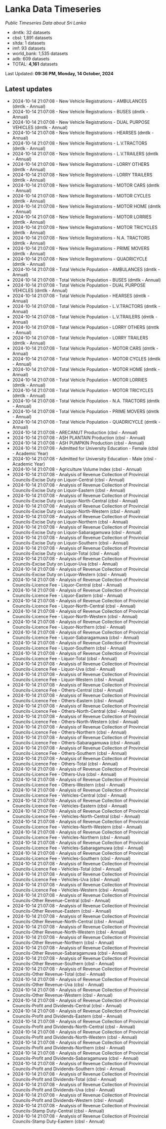 # Lanka Data Timeseries
*Public Timeseries Data about Sri Lanka*

* dmtlk: 32 datasets
* cbsl: 1,891 datasets
* sltda: 1 datasets
* imf: 93 datasets
* world_bank: 1,535 datasets
* adb: 609 datasets
* TOTAL: **4,161** datasets

Last Updated: **09:36 PM, Monday, 14 October, 2024**

## Latest updates

* 2024-10-14 21:07:08 - New Vehicle Registrations - AMBULANCES (dmtlk - Annual)
* 2024-10-14 21:07:08 - New Vehicle Registrations - BUSES (dmtlk - Annual)
* 2024-10-14 21:07:08 - New Vehicle Registrations - DUAL PURPOSE VEHICLES (dmtlk - Annual)
* 2024-10-14 21:07:08 - New Vehicle Registrations - HEARSES (dmtlk - Annual)
* 2024-10-14 21:07:08 - New Vehicle Registrations - L.V.TRACTORS (dmtlk - Annual)
* 2024-10-14 21:07:08 - New Vehicle Registrations - L.V.TRAILERS (dmtlk - Annual)
* 2024-10-14 21:07:08 - New Vehicle Registrations - LORRY OTHERS (dmtlk - Annual)
* 2024-10-14 21:07:08 - New Vehicle Registrations - LORRY TRAILERS (dmtlk - Annual)
* 2024-10-14 21:07:08 - New Vehicle Registrations - MOTOR CARS (dmtlk - Annual)
* 2024-10-14 21:07:08 - New Vehicle Registrations - MOTOR CYCLES (dmtlk - Annual)
* 2024-10-14 21:07:08 - New Vehicle Registrations - MOTOR HOME (dmtlk - Annual)
* 2024-10-14 21:07:08 - New Vehicle Registrations - MOTOR LORRIES (dmtlk - Annual)
* 2024-10-14 21:07:08 - New Vehicle Registrations - MOTOR TRICYCLES (dmtlk - Annual)
* 2024-10-14 21:07:08 - New Vehicle Registrations - N.A. TRACTORS (dmtlk - Annual)
* 2024-10-14 21:07:08 - New Vehicle Registrations - PRIME MOVERS (dmtlk - Annual)
* 2024-10-14 21:07:08 - New Vehicle Registrations - QUADRICYCLE (dmtlk - Annual)
* 2024-10-14 21:07:08 - Total Vehicle Population - AMBULANCES (dmtlk - Annual)
* 2024-10-14 21:07:08 - Total Vehicle Population - BUSES (dmtlk - Annual)
* 2024-10-14 21:07:08 - Total Vehicle Population - DUAL PURPOSE VEHICLES (dmtlk - Annual)
* 2024-10-14 21:07:08 - Total Vehicle Population - HEARSES (dmtlk - Annual)
* 2024-10-14 21:07:08 - Total Vehicle Population - L.V.TRACTORS (dmtlk - Annual)
* 2024-10-14 21:07:08 - Total Vehicle Population - L.V.TRAILERS (dmtlk - Annual)
* 2024-10-14 21:07:08 - Total Vehicle Population - LORRY OTHERS (dmtlk - Annual)
* 2024-10-14 21:07:08 - Total Vehicle Population - LORRY TRAILERS (dmtlk - Annual)
* 2024-10-14 21:07:08 - Total Vehicle Population - MOTOR CARS (dmtlk - Annual)
* 2024-10-14 21:07:08 - Total Vehicle Population - MOTOR CYCLES (dmtlk - Annual)
* 2024-10-14 21:07:08 - Total Vehicle Population - MOTOR HOME (dmtlk - Annual)
* 2024-10-14 21:07:08 - Total Vehicle Population - MOTOR LORRIES (dmtlk - Annual)
* 2024-10-14 21:07:08 - Total Vehicle Population - MOTOR TRICYCLES (dmtlk - Annual)
* 2024-10-14 21:07:08 - Total Vehicle Population - N.A. TRACTORS (dmtlk - Annual)
* 2024-10-14 21:07:08 - Total Vehicle Population - PRIME MOVERS (dmtlk - Annual)
* 2024-10-14 21:07:08 - Total Vehicle Population - QUADRICYCLE (dmtlk - Annual)
* 2024-10-14 21:07:08 - ARECANUT Production (cbsl - Annual)
* 2024-10-14 21:07:08 - ASH PLANTAIN Production (cbsl - Annual)
* 2024-10-14 21:07:08 - ASH PUMPKIN Production (cbsl - Annual)
* 2024-10-14 21:07:08 - Admitted for University Education - Female (cbsl - Academic Year)
* 2024-10-14 21:07:08 - Admitted for University Education - Male (cbsl - Academic Year)
* 2024-10-14 21:07:08 - Agriculture Volume Index (cbsl - Annual)
* 2024-10-14 21:07:08 - Analysis of Revenue Collection of Provincial Councils-Excise Duty on Liquor-Central (cbsl - Annual)
* 2024-10-14 21:07:08 - Analysis of Revenue Collection of Provincial Councils-Excise Duty on Liquor-Eastern (cbsl - Annual)
* 2024-10-14 21:07:08 - Analysis of Revenue Collection of Provincial Councils-Excise Duty on Liquor-North-Central (cbsl - Annual)
* 2024-10-14 21:07:08 - Analysis of Revenue Collection of Provincial Councils-Excise Duty on Liquor-North-Western (cbsl - Annual)
* 2024-10-14 21:07:08 - Analysis of Revenue Collection of Provincial Councils-Excise Duty on Liquor-Northern (cbsl - Annual)
* 2024-10-14 21:07:08 - Analysis of Revenue Collection of Provincial Councils-Excise Duty on Liquor-Sabaragamuwa (cbsl - Annual)
* 2024-10-14 21:07:08 - Analysis of Revenue Collection of Provincial Councils-Excise Duty on Liquor-Southern (cbsl - Annual)
* 2024-10-14 21:07:08 - Analysis of Revenue Collection of Provincial Councils-Excise Duty on Liquor-Total (cbsl - Annual)
* 2024-10-14 21:07:08 - Analysis of Revenue Collection of Provincial Councils-Excise Duty on Liquor-Uva (cbsl - Annual)
* 2024-10-14 21:07:08 - Analysis of Revenue Collection of Provincial Councils-Excise Duty on Liquor-Western (cbsl - Annual)
* 2024-10-14 21:07:08 - Analysis of Revenue Collection of Provincial Councils-Licence Fee - Liquor-Central (cbsl - Annual)
* 2024-10-14 21:07:08 - Analysis of Revenue Collection of Provincial Councils-Licence Fee - Liquor-Eastern (cbsl - Annual)
* 2024-10-14 21:07:08 - Analysis of Revenue Collection of Provincial Councils-Licence Fee - Liquor-North-Central (cbsl - Annual)
* 2024-10-14 21:07:08 - Analysis of Revenue Collection of Provincial Councils-Licence Fee - Liquor-North-Western (cbsl - Annual)
* 2024-10-14 21:07:08 - Analysis of Revenue Collection of Provincial Councils-Licence Fee - Liquor-Northern (cbsl - Annual)
* 2024-10-14 21:07:08 - Analysis of Revenue Collection of Provincial Councils-Licence Fee - Liquor-Sabaragamuwa (cbsl - Annual)
* 2024-10-14 21:07:08 - Analysis of Revenue Collection of Provincial Councils-Licence Fee - Liquor-Southern (cbsl - Annual)
* 2024-10-14 21:07:08 - Analysis of Revenue Collection of Provincial Councils-Licence Fee - Liquor-Total (cbsl - Annual)
* 2024-10-14 21:07:08 - Analysis of Revenue Collection of Provincial Councils-Licence Fee - Liquor-Uva (cbsl - Annual)
* 2024-10-14 21:07:08 - Analysis of Revenue Collection of Provincial Councils-Licence Fee - Liquor-Western (cbsl - Annual)
* 2024-10-14 21:07:08 - Analysis of Revenue Collection of Provincial Councils-Licence Fee - Others-Central (cbsl - Annual)
* 2024-10-14 21:07:08 - Analysis of Revenue Collection of Provincial Councils-Licence Fee - Others-Eastern (cbsl - Annual)
* 2024-10-14 21:07:08 - Analysis of Revenue Collection of Provincial Councils-Licence Fee - Others-North-Central (cbsl - Annual)
* 2024-10-14 21:07:08 - Analysis of Revenue Collection of Provincial Councils-Licence Fee - Others-North-Western (cbsl - Annual)
* 2024-10-14 21:07:08 - Analysis of Revenue Collection of Provincial Councils-Licence Fee - Others-Northern (cbsl - Annual)
* 2024-10-14 21:07:08 - Analysis of Revenue Collection of Provincial Councils-Licence Fee - Others-Sabaragamuwa (cbsl - Annual)
* 2024-10-14 21:07:08 - Analysis of Revenue Collection of Provincial Councils-Licence Fee - Others-Southern (cbsl - Annual)
* 2024-10-14 21:07:08 - Analysis of Revenue Collection of Provincial Councils-Licence Fee - Others-Total (cbsl - Annual)
* 2024-10-14 21:07:08 - Analysis of Revenue Collection of Provincial Councils-Licence Fee - Others-Uva (cbsl - Annual)
* 2024-10-14 21:07:08 - Analysis of Revenue Collection of Provincial Councils-Licence Fee - Others-Western (cbsl - Annual)
* 2024-10-14 21:07:08 - Analysis of Revenue Collection of Provincial Councils-Licence Fee - Vehicles-Central (cbsl - Annual)
* 2024-10-14 21:07:08 - Analysis of Revenue Collection of Provincial Councils-Licence Fee - Vehicles-Eastern (cbsl - Annual)
* 2024-10-14 21:07:08 - Analysis of Revenue Collection of Provincial Councils-Licence Fee - Vehicles-North-Central (cbsl - Annual)
* 2024-10-14 21:07:08 - Analysis of Revenue Collection of Provincial Councils-Licence Fee - Vehicles-North-Western (cbsl - Annual)
* 2024-10-14 21:07:08 - Analysis of Revenue Collection of Provincial Councils-Licence Fee - Vehicles-Northern (cbsl - Annual)
* 2024-10-14 21:07:08 - Analysis of Revenue Collection of Provincial Councils-Licence Fee - Vehicles-Sabaragamuwa (cbsl - Annual)
* 2024-10-14 21:07:08 - Analysis of Revenue Collection of Provincial Councils-Licence Fee - Vehicles-Southern (cbsl - Annual)
* 2024-10-14 21:07:08 - Analysis of Revenue Collection of Provincial Councils-Licence Fee - Vehicles-Total (cbsl - Annual)
* 2024-10-14 21:07:08 - Analysis of Revenue Collection of Provincial Councils-Licence Fee - Vehicles-Uva (cbsl - Annual)
* 2024-10-14 21:07:08 - Analysis of Revenue Collection of Provincial Councils-Licence Fee - Vehicles-Western (cbsl - Annual)
* 2024-10-14 21:07:08 - Analysis of Revenue Collection of Provincial Councils-Other Revenue-Central (cbsl - Annual)
* 2024-10-14 21:07:08 - Analysis of Revenue Collection of Provincial Councils-Other Revenue-Eastern (cbsl - Annual)
* 2024-10-14 21:07:08 - Analysis of Revenue Collection of Provincial Councils-Other Revenue-North-Central (cbsl - Annual)
* 2024-10-14 21:07:08 - Analysis of Revenue Collection of Provincial Councils-Other Revenue-North-Western (cbsl - Annual)
* 2024-10-14 21:07:08 - Analysis of Revenue Collection of Provincial Councils-Other Revenue-Northern (cbsl - Annual)
* 2024-10-14 21:07:08 - Analysis of Revenue Collection of Provincial Councils-Other Revenue-Sabaragamuwa (cbsl - Annual)
* 2024-10-14 21:07:08 - Analysis of Revenue Collection of Provincial Councils-Other Revenue-Southern (cbsl - Annual)
* 2024-10-14 21:07:08 - Analysis of Revenue Collection of Provincial Councils-Other Revenue-Total (cbsl - Annual)
* 2024-10-14 21:07:08 - Analysis of Revenue Collection of Provincial Councils-Other Revenue-Uva (cbsl - Annual)
* 2024-10-14 21:07:08 - Analysis of Revenue Collection of Provincial Councils-Other Revenue-Western (cbsl - Annual)
* 2024-10-14 21:07:08 - Analysis of Revenue Collection of Provincial Councils-Profit and Dividends-Central (cbsl - Annual)
* 2024-10-14 21:07:08 - Analysis of Revenue Collection of Provincial Councils-Profit and Dividends-Eastern (cbsl - Annual)
* 2024-10-14 21:07:08 - Analysis of Revenue Collection of Provincial Councils-Profit and Dividends-North-Central (cbsl - Annual)
* 2024-10-14 21:07:08 - Analysis of Revenue Collection of Provincial Councils-Profit and Dividends-North-Western (cbsl - Annual)
* 2024-10-14 21:07:08 - Analysis of Revenue Collection of Provincial Councils-Profit and Dividends-Northern (cbsl - Annual)
* 2024-10-14 21:07:08 - Analysis of Revenue Collection of Provincial Councils-Profit and Dividends-Sabaragamuwa (cbsl - Annual)
* 2024-10-14 21:07:08 - Analysis of Revenue Collection of Provincial Councils-Profit and Dividends-Southern (cbsl - Annual)
* 2024-10-14 21:07:08 - Analysis of Revenue Collection of Provincial Councils-Profit and Dividends-Total (cbsl - Annual)
* 2024-10-14 21:07:08 - Analysis of Revenue Collection of Provincial Councils-Profit and Dividends-Uva (cbsl - Annual)
* 2024-10-14 21:07:08 - Analysis of Revenue Collection of Provincial Councils-Profit and Dividends-Western (cbsl - Annual)
* 2024-10-14 21:07:08 - Analysis of Revenue Collection of Provincial Councils-Stamp Duty-Central (cbsl - Annual)
* 2024-10-14 21:07:08 - Analysis of Revenue Collection of Provincial Councils-Stamp Duty-Eastern (cbsl - Annual)